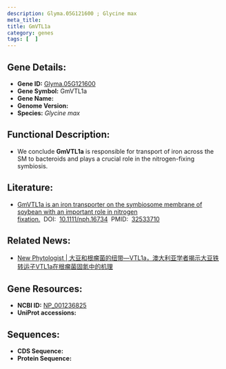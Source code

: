 ```yaml
---
description: Glyma.05G121600 ; Glycine max
meta_title:
title: GmVTL1a
category: genes
tags: [  ]
---
```


## Gene Details:
- **Gene ID:**	[Glyma.05G121600](https://www.maizegdb.org/gene_center/gene/Glyma.05G121600)
- **Gene Symbol:** GmVTL1a
- **Gene Name:** 
- **Genome Version:** []()
- **Species:** *Glycine max*

## Functional Description:
   - We conclude **GmVTL1a** is responsible for transport of iron across the SM to bacteroids and plays a crucial role in the nitrogen-fixing symbiosis.

## Literature:
   - [GmVTL1a is an iron transporter on the symbiosome membrane of soybean with an important role in nitrogen fixation.]( https://nph.onlinelibrary.wiley.com/doi/10.1111/nph.16734)&nbsp;&nbsp;DOI:&nbsp;&nbsp;[10.1111/nph.16734](https://nph.onlinelibrary.wiley.com/doi/10.1111/nph.16734)&nbsp;&nbsp;PMID:&nbsp;&nbsp;[32533710](https://pubmed.ncbi.nlm.nih.gov/32533710/)

## Related News:
   - [New Phytologist | 大豆和根瘤菌的纽带—VTL1a，澳大利亚学者揭示大豆铁转运子VTL1a在根瘤菌固氮中的机理](https://mp.weixin.qq.com/s?__biz=Mzg3MDEwNDEyMg==&mid=2247492502&idx=2&sn=6729d5ac67fbfcf3c9241826b533b8c6&chksm=ce904ec3f9e7c7d5a169aa855552a77acbef580b3939d4b76720e05ef12c20cefa4bfdc198c8&scene=27#wechat_redirect)

## Gene Resources:
- **NCBI ID:** [NP_001236825](https://www.ncbi.nlm.nih.gov/gene/?term=NP_001236825)
- **UniProt accessions:** [](https://www.uniprot.org/uniprotkb//entry)

## Sequences:
- **CDS Sequence:**
- **Protein Sequence:**
